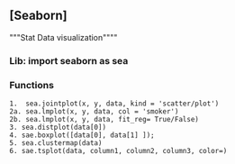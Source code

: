 ## [Seaborn]

"""Stat Data visualization""""

### Lib: import seaborn as sea

### Functions
    
    1.  sea.jointplot(x, y, data, kind = 'scatter/plot')
    2a. sea.lmplot(x, y, data, col = 'smoker') 
    2b. sea.lmplot(x, y, data, fit_reg= True/False)
    3. sea.distplot(data[0])
    4. sae.boxplot([data[0], data[1] ]);
    5. sea.clustermap(data)
    6. sae.tsplot(data, column1, column2, column3, color=)
    